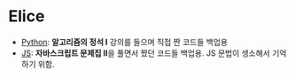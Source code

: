 # Elice

- [Python](https://github.com/DAUN3046/Elice/tree/main/Algorithm): **알고리즘의 정석 I** 강의를 들으며 직접 짠 코드들 백업용 
- [JS](): **자바스크립트 문제집 II**을 풀면서 짰던 코드들 백업용. JS 문법이 생소해서 기억하기 위함.
